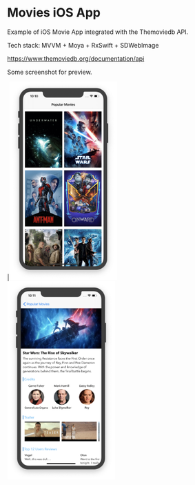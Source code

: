 Movies iOS App
===
Example of  iOS Movie App integrated with the Themoviedb API.

Tech stack: MVVM + Moya + RxSwift + SDWebImage

https://www.themoviedb.org/documentation/api

Some screenshot for preview.

|<img src="GLIPreview/moviecreen.png" width="250">
<img src="GLIPreview/moviedetailscreen.png" width="250">
